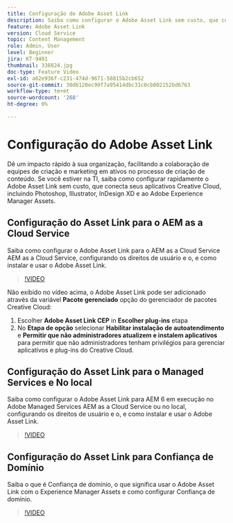 ```yaml
---
title: Configuração do Adobe Asset Link
description: Saiba como configurar o Adobe Asset Link sem custo, que conecta seus aplicativos Creative Cloud, incluindo Photoshop, Illustrator, InDesign XD e ao Adobe Experience Manager Assets.
feature: Adobe Asset Link
version: Cloud Service
topic: Content Management
role: Admin, User
level: Beginner
jira: KT-9401
thumbnail: 338824.jpg
doc-type: Feature Video
exl-id: a62e936f-c231-474d-9671-58815b2cb652
source-git-commit: 30d6120ec99f7a95414dbc31c0cb002152bd6763
workflow-type: tm+mt
source-wordcount: '268'
ht-degree: 0%

---
```


# Configuração do Adobe Asset Link

Dê um impacto rápido à sua organização, facilitando a colaboração de equipes de criação e marketing em ativos no processo de criação de conteúdo. Se você estiver na TI, saiba como configurar rapidamente o Adobe Asset Link sem custo, que conecta seus aplicativos Creative Cloud, incluindo Photoshop, Illustrator, InDesign XD e ao Adobe Experience Manager Assets.

## Configuração do Asset Link para o AEM as a Cloud Service

Saiba como configurar o Adobe Asset Link para o AEM as a Cloud Service AEM as a Cloud Service, configurando os direitos de usuário e o, e como instalar e usar o Adobe Asset Link.

>[!VIDEO](https://video.tv.adobe.com/v/338824?quality=12&learn=on)

Não exibido no vídeo acima, o Adobe Asset Link pode ser adicionado através da variável __Pacote gerenciado__ opção do gerenciador de pacotes Creative Cloud:

1. Escolher __Adobe Asset Link CEP__ in __Escolher plug-ins__ etapa
2. No __Etapa de opção__ selecionar __Habilitar instalação de autoatendimento__ e __Permitir que não administradores atualizem e instalem aplicativos__ para permitir que não administradores tenham privilégios para gerenciar aplicativos e plug-ins do Creative Cloud.

## Configuração do Asset Link para o Managed Services e No local

Saiba como configurar o Adobe Asset Link para AEM 6 em execução no Adobe Managed Services AEM as a Cloud Service ou no local, configurando os direitos de usuário e o, e como instalar e usar o Adobe Asset Link.

>[!VIDEO](https://video.tv.adobe.com/v/338823?quality=12&learn=on)


## Configuração do Asset Link para Confiança de Domínio

Saiba o que é Confiança de domínio, o que significa usar o Adobe Asset Link com o Experience Manager Assets e como configurar Confiança de domínio.

>[!VIDEO](https://video.tv.adobe.com/v/338825?quality=12&learn=on)
